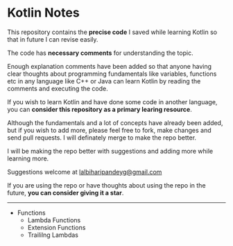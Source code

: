 # Kotlin Notes
This repository contains the **precise code** I saved while learning Kotlin so that in future I can revise easily.  
  
The code has **necessary comments** for understanding the topic.
  
Enough explanation comments have been added so that anyone having clear thoughts about programming fundamentals like variables, functions etc in any language like C++ or Java can learn Kotlin by reading the comments and executing the code.  
  
If you wish to learn Kotlin and have done some code in another language, you can **consider this repository as a primary learing resource**. 
  
Although the fundamentals and a lot of concepts have already been added, but if you wish to add more, please feel free to fork, make changes and send pull requests.
I will definately merge to make the repo better.

I will be making the repo better with suggestions and adding more while learning more.  
  
Suggestions welcome at lalbiharipandeyg@gmail.com

If you are using the repo or have thoughts about using the repo in the future, **you can consider giving it a star**.
<hr>

- Functions
  * Lambda Functions
  * Extension Functions
  * Traililng Lambdas
